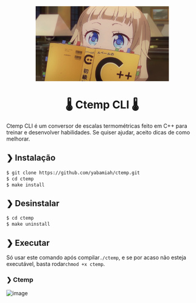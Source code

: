 <div align="center">
    <a href="#">
        <img width="350px" alt="Sakura_Nene_CPP"
     src="img/Sakura_Nene_CPP.jpg">
     </a>
     
 <h1 align="center">🌡️ Ctemp CLI 🌡️</h1>
     
 </div>
 
 Ctemp CLI é um conversor de escalas termométricas feito em C++ para treinar e desenvolver habilidades.
 Se quiser ajudar, aceito dicas de como melhorar.
 
 ## ❯ Instalação
 ``` shell
 $ git clone https://github.com/yabamiah/ctemp.git
 $ cd ctemp
 $ make install
 ```

 ## ❯ Desinstalar
 ``` shell
 $ cd ctemp
 $ make uninstall
 ```
 ## ❯ Executar
 Só usar este comando após compilar```./ctemp```, e se por acaso não esteja executável, basta rodar```chmod +x ctemp```.
 ### ❯ Ctemp
 ![image](img/2022-05-07_22-17.png)
